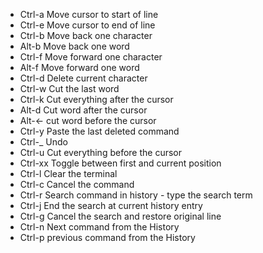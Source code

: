 - Ctrl-a Move cursor to start of line
- Ctrl-e Move cursor to end of line
- Ctrl-b Move back one character
- Alt-b Move back one word
- Ctrl-f Move forward one character
- Alt-f Move forward one word
- Ctrl-d Delete current character
- Ctrl-w Cut the last word
- Ctrl-k Cut everything after the cursor
- Alt-d Cut word after the cursor
- Alt-<- cut word before the cursor
- Ctrl-y Paste the last deleted command
- Ctrl-_ Undo
- Ctrl-u Cut everything before the cursor
- Ctrl-xx Toggle between first and current position
- Ctrl-l Clear the terminal
- Ctrl-c Cancel the command
- Ctrl-r Search command in history - type the search term
- Ctrl-j End the search at current history entry
- Ctrl-g Cancel the search and restore original line
- Ctrl-n Next command from the History
- Ctrl-p previous command from the History
